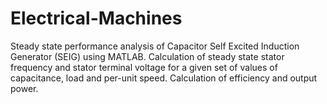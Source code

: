 # Electrical-Machines

Steady state performance analysis of Capacitor Self Excited Induction Generator (SEIG) using MATLAB.
Calculation of steady state stator frequency and stator terminal voltage for a given set of values of capacitance, load and per-unit speed.
Calculation of efficiency and output power.
